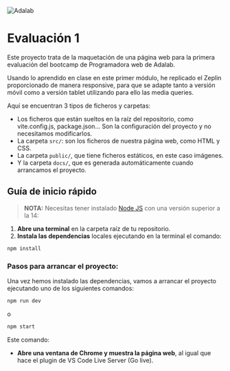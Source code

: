![Adalab](https://beta.adalab.es/resources/images/adalab-logo-155x61-bg-white.png)

# Evaluación 1

Este proyecto trata de la maquetación de una página web para la primera evaluación del bootcamp de Programadora web de Adalab.

Usando lo aprendido en clase en este primer módulo, he replicado el Zeplin proporcionado de manera responsive, para que se adapte tanto a versión móvil como a versión tablet utilizando para ello las media queries.


Aquí se encuentran 3 tipos de ficheros y carpetas:

- Los ficheros que están sueltos en la raíz del repositorio, como vite.config.js, package.json... Son la configuración del proyecto y no necesitamos modificarlos.
- La carpeta `src/`: son los ficheros de nuestra página web, como HTML y CSS.
- La carpeta `public/`, que tiene ficheros estáticos, en este caso imágenes.
- Y la carpeta `docs/`, que es generada automáticamente cuando arrancamos el proyecto. 

## Guía de inicio rápido

> **NOTA:** Necesitas tener instalado [Node JS](https://nodejs.org/) con una versión superior a la 14:

1. **Abre una terminal** en la carpeta raíz de tu repositorio.
2. **Instala las dependencias** locales ejecutando en la terminal el comando:

```bash
npm install
```

### Pasos para arrancar el proyecto:

Una vez hemos instalado las dependencias, vamos a arrancar el proyecto ejecutando uno de los siguientes comandos:

```bash
npm run dev
```
o

```bash
npm start
```

Este comando:

- **Abre una ventana de Chrome y muestra la página web**, al igual que hace el plugin de VS Code Live Server (Go live).



